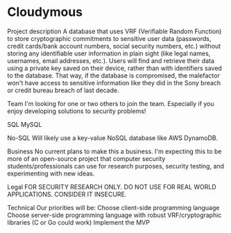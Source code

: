 # Cloudymous
Project description
A database that uses VRF (Verifiable Random Function) to store cryptographic commitments to sensitive user data (passwords, credit cards/bank account numbers, social security numbers, etc.) without storing any identifiable user information in plain sight (like legal names, usernames, email addresses, etc.). Users will find and retrieve their data using a private key saved on their device, rather than with identifiers saved to the database. That way, if the database is compromised, the malefactor won't have access to sensitive information like they did in the Sony breach or credit bureau breach of last decade. 

Team
I'm looking for one or two others to join the team. Especially if you enjoy developing solutions to security problems!

SQL
MySQL

No-SQL
Will likely use a key-value NoSQL database like AWS DynamoDB. 

Business
No current plans to make this a business. I'm expecting this to be more of an open-source project that computer security students/professionals can use for research purposes, security testing, and experimenting with new ideas. 

Legal
FOR SECURITY RESEARCH ONLY. DO NOT USE FOR REAL WORLD APPLICATIONS. CONSIDER IT INSECURE. 

Technical
Our priorities will be:
Choose client-side programming language
Choose server-side programming language with robust VRF/cryptographic libraries (C or Go could work)
Implement the MVP
